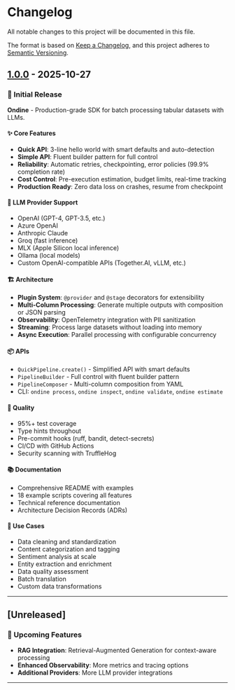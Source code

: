 # Changelog

All notable changes to this project will be documented in this file.

The format is based on [Keep a Changelog](https://keepachangelog.com/en/1.0.0/),
and this project adheres to [Semantic Versioning](https://semver.org/spec/v2.0.0.html).

## [1.0.0] - 2025-10-27

### 🎉 Initial Release

**Ondine** - Production-grade SDK for batch processing tabular datasets with LLMs.

#### ✨ Core Features

- **Quick API**: 3-line hello world with smart defaults and auto-detection
- **Simple API**: Fluent builder pattern for full control
- **Reliability**: Automatic retries, checkpointing, error policies (99.9% completion rate)
- **Cost Control**: Pre-execution estimation, budget limits, real-time tracking
- **Production Ready**: Zero data loss on crashes, resume from checkpoint

#### 🔌 LLM Provider Support

- OpenAI (GPT-4, GPT-3.5, etc.)
- Azure OpenAI
- Anthropic Claude
- Groq (fast inference)
- MLX (Apple Silicon local inference)
- Ollama (local models)
- Custom OpenAI-compatible APIs (Together.AI, vLLM, etc.)

#### 🏗️ Architecture

- **Plugin System**: `@provider` and `@stage` decorators for extensibility
- **Multi-Column Processing**: Generate multiple outputs with composition or JSON parsing
- **Observability**: OpenTelemetry integration with PII sanitization
- **Streaming**: Process large datasets without loading into memory
- **Async Execution**: Parallel processing with configurable concurrency

#### 📦 APIs

- `QuickPipeline.create()` - Simplified API with smart defaults
- `PipelineBuilder` - Full control with fluent builder pattern
- `PipelineComposer` - Multi-column composition from YAML
- CLI: `ondine process`, `ondine inspect`, `ondine validate`, `ondine estimate`

#### 🧪 Quality

- 95%+ test coverage
- Type hints throughout
- Pre-commit hooks (ruff, bandit, detect-secrets)
- CI/CD with GitHub Actions
- Security scanning with TruffleHog

#### 📚 Documentation

- Comprehensive README with examples
- 18 example scripts covering all features
- Technical reference documentation
- Architecture Decision Records (ADRs)

#### 🎯 Use Cases

- Data cleaning and standardization
- Content categorization and tagging
- Sentiment analysis at scale
- Entity extraction and enrichment
- Data quality assessment
- Batch translation
- Custom data transformations

---

## [Unreleased]

### 🚀 Upcoming Features

- **RAG Integration**: Retrieval-Augmented Generation for context-aware processing
- **Enhanced Observability**: More metrics and tracing options
- **Additional Providers**: More LLM provider integrations

---

[1.0.0]: https://github.com/ptimizeroracle/Ondine/releases/tag/v1.0.0
